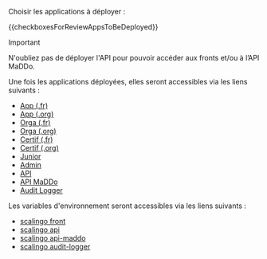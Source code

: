 Choisir les applications à déployer :

{{checkboxesForReviewAppsToBeDeployed}}

> [!IMPORTANT]
> N'oubliez pas de déployer l'API pour pouvoir accéder aux fronts et/ou à l’API MaDDo.

Une fois les applications déployées, elles seront accessibles via les liens suivants :

- [App (.fr)](https://app-pr{{pullRequestId}}.review.pix.fr)
- [App (.org)](https://app-pr{{pullRequestId}}.review.pix.org)
- [Orga (.fr)](https://orga-pr{{pullRequestId}}.review.pix.fr)
- [Orga (.org)](https://orga-pr{{pullRequestId}}.review.pix.org)
- [Certif (.fr)](https://certif-pr{{pullRequestId}}.review.pix.fr)
- [Certif (.org)](https://certif-pr{{pullRequestId}}.review.pix.org)
- [Junior](https://junior-pr{{pullRequestId}}.review.pix.fr)
- [Admin](https://admin-pr{{pullRequestId}}.review.pix.fr)
- [API](https://api-pr{{pullRequestId}}.review.pix.fr/api/)
- [API MaDDo](https://pix-api-maddo-review-pr{{pullRequestId}}.osc-fr1.scalingo.io/api/)
- [Audit Logger](https://pix-audit-logger-review-pr{{pullRequestId}}.osc-fr1.scalingo.io/api/)

Les variables d'environnement seront accessibles via les liens suivants :

- [scalingo front](https://dashboard.scalingo.com/apps/osc-fr1/pix-front-review-pr{{pullRequestId}}/environment)
- [scalingo api](https://dashboard.scalingo.com/apps/osc-fr1/pix-api-review-pr{{pullRequestId}}/environment)
- [scalingo api-maddo](https://dashboard.scalingo.com/apps/osc-fr1/pix-api-maddo-review-pr{{pullRequestId}}/environment)
- [scalingo audit-logger](https://dashboard.scalingo.com/apps/osc-fr1/pix-audit-logger-review-pr{{pullRequestId}}/environment)

